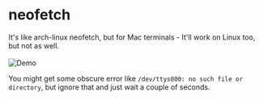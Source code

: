 # neofetch
It's like arch-linux neofetch, but for Mac terminals - It'll work on Linux too, but not as well.<br /><br />
<img src = "https://camo.githubusercontent.com/593fc8752b7237ca0052f41dc2d285d9667b4075b3a602b1d4069439c444a0d6/68747470733a2f2f692e6962622e636f2f315279645850442f657a6769662d332d626465646432306137362e676966" alt = "Demo" />

You might get some obscure error like `/dev/ttys000: no such file or directory`, but ignore that and just wait a couple of seconds.
